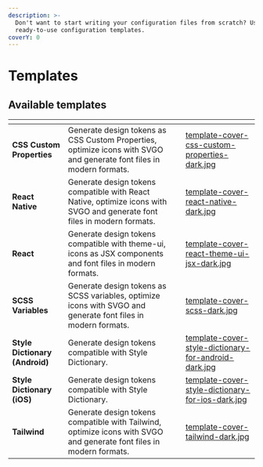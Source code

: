 ```yaml
---
description: >-
  Don't want to start writing your configuration files from scratch? Use our
  ready-to-use configuration templates.
coverY: 0
---
```


# Templates

## Available templates

<table data-view="cards"><thead><tr><th></th><th></th><th data-hidden></th><th data-hidden data-card-cover data-type="files"></th></tr></thead><tbody><tr><td><strong>CSS Custom Properties</strong></td><td>Generate design tokens as CSS Custom Properties, optimize icons with SVGO and generate font files in modern formats.</td><td><strong></strong></td><td><a href="../.gitbook/assets/template-cover-css-custom-properties-dark.jpg">template-cover-css-custom-properties-dark.jpg</a></td></tr><tr><td><strong>React Native</strong></td><td>Generate design tokens compatible with React Native, optimize icons with SVGO and generate font files in modern formats.</td><td></td><td><a href="../.gitbook/assets/template-cover-react-native-dark.jpg">template-cover-react-native-dark.jpg</a></td></tr><tr><td><strong>React</strong></td><td>Generate design tokens compatible with theme-ui, icons as JSX components and font files in modern formats.</td><td></td><td><a href="../.gitbook/assets/template-cover-react-theme-ui-jsx-dark.jpg">template-cover-react-theme-ui-jsx-dark.jpg</a></td></tr><tr><td><strong>SCSS Variables</strong></td><td>Generate design tokens as SCSS variables, optimize icons with SVGO and generate font files in modern formats.</td><td></td><td><a href="../.gitbook/assets/template-cover-scss-dark.jpg">template-cover-scss-dark.jpg</a></td></tr><tr><td><strong>Style Dictionary (Android)</strong></td><td>Generate design tokens compatible with Style Dictionary.</td><td></td><td><a href="../.gitbook/assets/template-cover-style-dictionary-for-android-dark.jpg">template-cover-style-dictionary-for-android-dark.jpg</a></td></tr><tr><td><strong>Style Dictionary (iOS)</strong></td><td>Generate design tokens compatible with Style Dictionary.</td><td></td><td><a href="../.gitbook/assets/template-cover-style-dictionary-for-ios-dark.jpg">template-cover-style-dictionary-for-ios-dark.jpg</a></td></tr><tr><td><strong>Tailwind</strong></td><td>Generate design tokens compatible with Tailwind, optimize icons with SVGO and generate font files in modern formats.</td><td></td><td><a href="../.gitbook/assets/template-cover-tailwind-dark.jpg">template-cover-tailwind-dark.jpg</a></td></tr></tbody></table>
